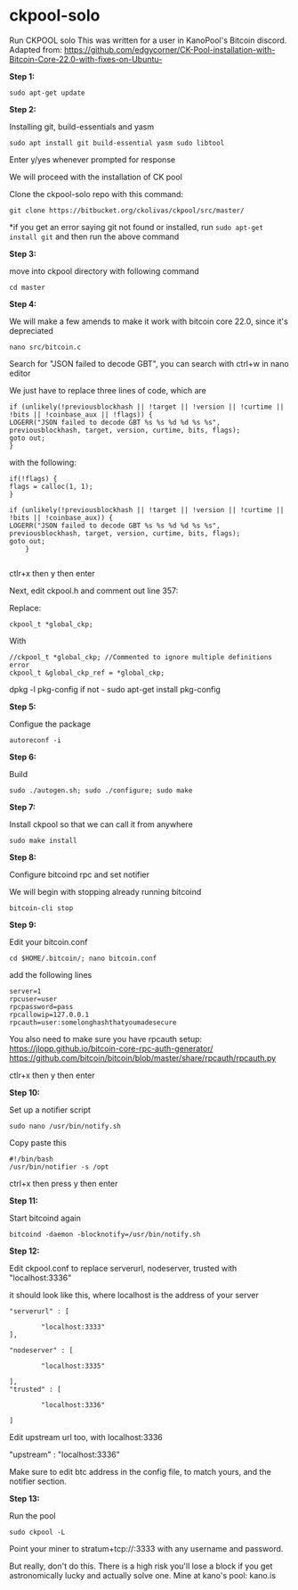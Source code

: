 # ckpool-solo
Run CKPOOL solo
This was written for a user in KanoPool's Bitcoin discord. Adapted from: https://github.com/edgycorner/CK-Pool-installation-with-Bitcoin-Core-22.0-with-fixes-on-Ubuntu-

**Step 1:**

`sudo apt-get update`

**Step 2:**

Installing git, build-essentials and yasm

`sudo apt install git build-essential yasm sudo libtool`
 
Enter y/yes whenever prompted for response

We will proceed with the installation of CK pool


Clone the ckpool-solo repo with this command:

`git clone https://bitbucket.org/ckolivas/ckpool/src/master/`

*if you get an error saying git not found or installed, run `sudo apt-get install git` and then run the above command


**Step 3:**

move into ckpool directory with following command

`cd master`


**Step 4:**

We will make a few amends to make it work with bitcoin core 22.0, since it's depreciated

`nano src/bitcoin.c`

Search for "JSON failed to decode GBT", you can search with ctrl+w in nano editor

We just have to replace three lines of code, which are


```
if (unlikely(!previousblockhash || !target || !version || !curtime || !bits || !coinbase_aux || !flags)) {
LOGERR("JSON failed to decode GBT %s %s %d %d %s %s", previousblockhash, target, version, curtime, bits, flags);
goto out;
}
```
	
	
	
with the following:

```
if(!flags) {
flags = calloc(1, 1);
}

if (unlikely(!previousblockhash || !target || !version || !curtime || !bits || !coinbase_aux)) {
LOGERR("JSON failed to decode GBT %s %s %d %d %s %s", previousblockhash, target, version, curtime, bits, flags);
goto out;	
 	}
	
```
	

ctlr+x then y then enter

Next, edit ckpool.h and comment out line 357:

Replace:

	ckpool_t *global_ckp; 

With

	//ckpool_t *global_ckp; //Commented to ignore multiple definitions error
	ckpool_t &global_ckp_ref = *global_ckp;


	
dpkg -l pkg-config
if not - sudo apt-get install pkg-config

**Step 5:**

Configue the package

`autoreconf -i`


**Step 6:**

Build

`sudo ./autogen.sh; sudo ./configure; sudo make`


**Step 7:**

Install ckpool so that we can call it from anywhere

`sudo make install`



**Step 8:**

Configure bitcoind rpc and set notifier

We will begin with stopping already running bitcoind

`bitcoin-cli stop`


**Step 9:**

Edit your bitcoin.conf

`cd $HOME/.bitcoin/; nano bitcoin.conf`

add the following lines

```
server=1
rpcuser=user
rpcpassword=pass
rpcallowip=127.0.0.1
rpcauth=user:somelonghashthatyoumadesecure
```

You also need to make sure you have rpcauth setup:
https://jlopp.github.io/bitcoin-core-rpc-auth-generator/
https://github.com/bitcoin/bitcoin/blob/master/share/rpcauth/rpcauth.py

ctlr+x then y then enter


**Step 10:**

Set up a notifier script

`sudo nano /usr/bin/notify.sh`

Copy paste this

```
#!/bin/bash
/usr/bin/notifier -s /opt
```

ctrl+x then press y then enter


**Step 11:**

Start bitcoind again

`bitcoind -daemon -blocknotify=/usr/bin/notify.sh`



**Step 12:**

Edit ckpool.conf to replace serverurl, nodeserver, trusted with "localhost:3336"

it should look like this, where localhost is the address of your server 

```
"serverurl" : [

        "localhost:3333"
],

"nodeserver" : [

        "localhost:3335"
	
],
"trusted" : [

        "localhost:3336"
	
]

```

Edit upstream url too, with localhost:3336

"upstream" : "localhost:3336"

Make sure to edit btc address in the config file, to match yours, and the notifier section.



**Step 13:**

Run the pool

`sudo ckpool -L`

Point your miner to stratum+tcp://<ip of pool>:3333 with any username and password. 
	
But really, don't do this. There is a high risk you'll lose a block if you get astronomically lucky and actually solve one. Mine at kano's pool: kano.is
